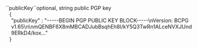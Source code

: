 <tr><td>``publicKey``</td><td>optional, string</td>
<td>public PGP key</td>
<td>
  <div style="padding-left:10px;">{</div>
  <div style="padding-left:15px;">"publicKey" : "-----BEGIN PGP PUBLIC KEY BLOCK-----\nVersion: BCPG v1.65\n\nmQENBF6X8mMBCADJubBsqhEh8l/kY5Q3TwRn1ALceNVXJUnd9ERkD4/kox..."</div>
  <div style="padding-left:10px;">}</div>
</td>
<td></td>
</tr>
